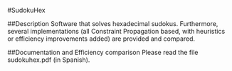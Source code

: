 #SudokuHex

##Description
Software that solves hexadecimal sudokus. Furthermore, several implementations (all Constraint Propagation based, with heuristics or efficiency improvements added) are provided and compared.

##Documentation and Efficiency comparison
Please read the file sudokuhex.pdf (in Spanish).
